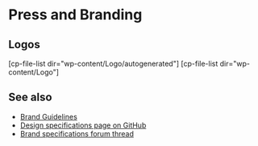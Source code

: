 # Press and Branding

## Logos

[cp-file-list dir="wp-content/Logo/autogenerated"]
[cp-file-list dir="wp-content/Logo"]

## See also

- [Brand Guidelines](https://www.classicpress.net/brand-guidelines/)
- [Design specifications page on GitHub](https://github.com/ClassicPress/ClassicPress-Themes/wiki/Design-Specs)
- [Brand specifications forum thread](https://forums.classicpress.net/t/brand-specifications/383)
